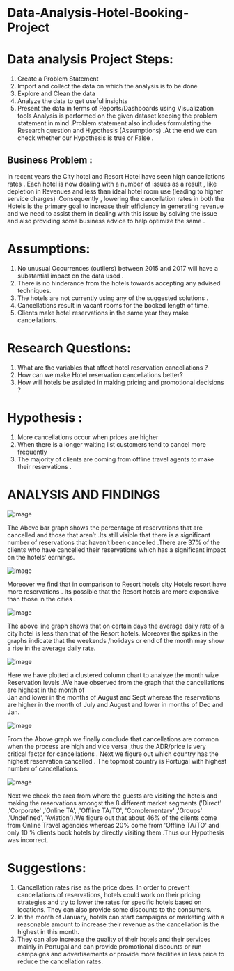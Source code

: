# Data-Analysis-Hotel-Booking-Project

# Data analysis Project Steps:
1.	Create a Problem Statement
2.	Import and collect the data on which the analysis is to be done
3.	Explore and Clean the data 
4.	Analyze the data to get useful insights 
5.	Present the data in terms of Reports/Dashboards  using Visualization tools 
Analysis is performed on the given  dataset keeping the problem statement in mind .Problem statement also includes formulating the Research question and Hypothesis (Assumptions) .At the end we can check whether our Hypothesis is true or False .

## Business Problem :
In recent years the City hotel and Resort Hotel have seen high cancellations rates . Each hotel is now dealing with a number of issues as a result , like depletion in  Revenues and less than ideal hotel room use (leading to higher service charges) .Consequently , lowering the cancellation rates in both the Hotels is the primary goal to increase their efficiency in generating revenue and we need to assist them in dealing with this issue by solving the issue and also providing some business advice to help optimize the same .

# Assumptions:
1)	No unusual Occurrences (outliers) between 2015 and 2017 will have a substantial impact on the data used .
2)	There is no hinderance from the hotels towards accepting any advised techniques.
3)	The hotels are not currently using any of the suggested solutions .
4)	Cancellations result in vacant rooms for the booked length of time.
5)	Clients make hotel reservations in the same year they make cancellations.
   
# Research Questions: 
1)	What are the variables that affect hotel reservation cancellations ?
2)	How can we make Hotel reservation cancellations better?
3)	How will hotels be assisted in making pricing and promotional decisions ?

# Hypothesis :
1)	More cancellations occur when prices  are higher
2)	When there is a longer waiting list customers tend to cancel more frequently 
3)	The majority of clients are coming from offline travel agents to make their reservations  .

# ANALYSIS AND FINDINGS 

![image](https://github.com/Rishavup/Data-Analysis-Hotel-Booking-Project/assets/148663016/527d3635-59ea-401e-9207-14f012208ecc)








The Above bar graph shows the percentage of reservations that are cancelled and those that aren’t .Its still visible that there is a significant number of reservations that 
haven’t been cancelled .There are 37% of the clients who have cancelled their reservations which has a significant impact on the hotels’ earnings.

![image](https://github.com/Rishavup/Data-Analysis-Hotel-Booking-Project/assets/148663016/ed0e3b23-b7c8-49dd-b0be-c3250dec2663)


Moreover we find that in comparison to Resort hotels city Hotels resort have more reservations . Its possible that the Resort hotels are more expensive than those in the cities .

![image](https://github.com/Rishavup/Data-Analysis-Hotel-Booking-Project/assets/148663016/3b0df625-c297-467e-b563-8ad5fcad88b6)






The above line graph shows that on certain days the average daily rate of a city hotel is less than  that of the Resort hotels. Moreover the spikes in the graphs indicate that the 
weekends /holidays or end of the month may show a rise in the average daily rate.

![image](https://github.com/Rishavup/Data-Analysis-Hotel-Booking-Project/assets/148663016/e9a7945b-0fe4-4906-bc75-d96c6a04066e)








 
Here we have plotted a clustered column chart to analyze the month wize Reservation levels .We have observed from the graph that the cancellations are highest in the month of  
Jan and lower in the months of August and Sept whereas the reservations are higher in the month of July and  August and lower  in months of  Dec and Jan.


![image](https://github.com/Rishavup/Data-Analysis-Hotel-Booking-Project/assets/148663016/6c07c589-c757-4bf4-9b84-399e304b7664)









From the Above graph we finally conclude that cancellations are common when the process are high and vice versa ,thus the ADR/price is very critical factor for cancellations .
Next we figure out which country has the highest reservation cancelled . The topmost country is Portugal with highest number of cancellations.

![image](https://github.com/Rishavup/Data-Analysis-Hotel-Booking-Project/assets/148663016/88ef2839-f11f-4fb7-a18c-7b8908efb265)





Next we check the area from where the guests are visiting the hotels and making the reservations amongst the 8 different market segments ('Direct' ,'Corporate' ,'Online TA', ,'Offline TA/TO', 'Complementary' ,'Groups' ,'Undefined', 'Aviation').We figure out that about 46% of the clients come from Online Travel agencies whereas 20% come from  'Offline TA/TO' and only 10 % clients book hotels by directly visiting them .Thus our Hypothesis was incorrect. 


# Suggestions:
1. Cancellation rates rise as the price does. In order to prevent cancellations of reservations, hotels could work on their pricing strategies and try to lower the rates
   for specific hotels based on locations. They can also provide some discounts to the consumers.
2. In the month of January, hotels can start campaigns or marketing with a reasonable amount to increase their revenue as the cancellation is the highest in this month.
3. They can also increase the quality of their hotels and their services mainly in Portugal and can provide promotional discounts or run campaigns and  advertisements or provide more facilities in less price to reduce the cancellation rates.
